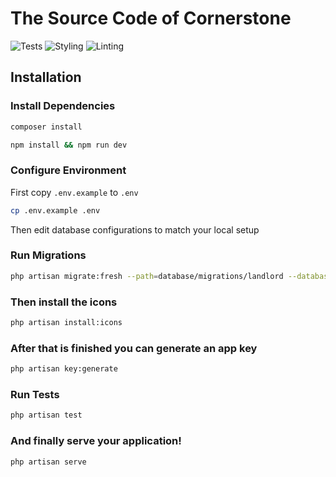 # The Source Code of Cornerstone

![Tests](https://github.com/digcompany/cornerstone/actions/workflows/test.yml/badge.svg)
![Styling](https://github.com/digcompany/cornerstone/actions/workflows/code-formatting.yml/badge.svg)
![Linting](https://github.com/digcompany/cornerstone/actions/workflows/phplint.yml/badge.svg)

## Installation

### Install Dependencies

```bash
composer install
```

```bash
npm install && npm run dev
```

### Configure Environment

First copy `.env.example` to `.env`

```bash
cp .env.example .env
```

Then edit database configurations to match your local setup

### Run Migrations

```bash
php artisan migrate:fresh --path=database/migrations/landlord --database=landlord
```

### Then install the icons

```bash
php artisan install:icons
```

### After that is finished you can generate an app key

```bash
php artisan key:generate
```

### Run Tests

```bash
php artisan test
```

### And finally serve your application!

```bash
php artisan serve
```
